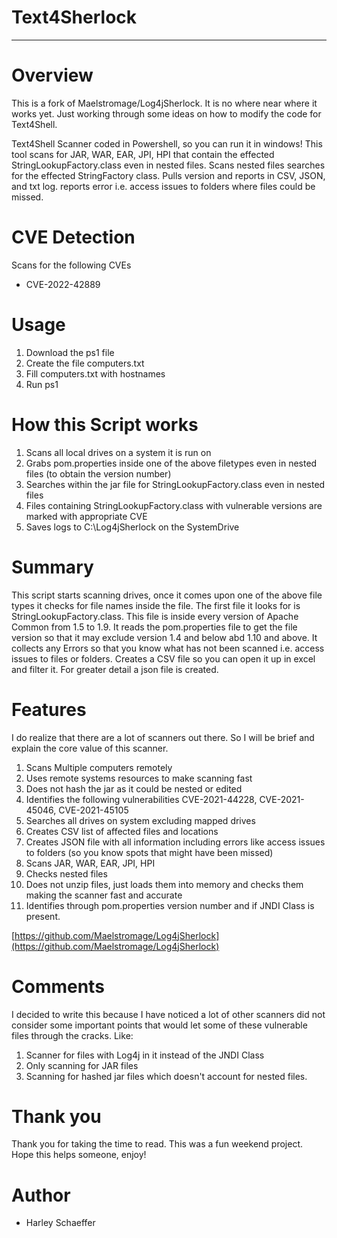 # Text4Sherlock
---------------------
# Overview
This is a fork of Maelstromage/Log4jSherlock. It is no where near where it works yet. Just working through some ideas on how to modify the code for Text4Shell.

Text4Shell Scanner coded in Powershell, so you can run it in windows! This tool scans for JAR, WAR, EAR, JPI, HPI that contain the effected StringLookupFactory.class even in nested files.
Scans nested files searches for the effected StringFactory class. Pulls version and reports in CSV, JSON, and txt log. reports error i.e. access issues to folders where files could be missed.

# CVE Detection

Scans for the following CVEs
- CVE-2022-42889 


# Usage
1. Download the ps1 file 
2. Create the file computers.txt
3. Fill computers.txt with hostnames
4. Run ps1

# How this Script works

1. Scans all local drives on a system it is run on
2. Grabs pom.properties inside one of the above filetypes even in nested files (to obtain the version number)
3. Searches within the jar file for StringLookupFactory.class even in nested files
4. Files containing StringLookupFactory.class with vulnerable versions are marked with appropriate CVE
5. Saves logs to C:\Log4jSherlock on the SystemDrive

# Summary
This script starts scanning drives, once it comes upon one of the above file types it checks for file names inside the file. The first file it looks for is StringLookupFactory.class. This file is inside every version of Apache Common from  1.5 to 1.9. It reads the pom.properties file to get the file version so that it may exclude version 1.4 and below abd 1.10 and above. It collects any Errors so that you know what has not been scanned i.e. access issues to files or folders. Creates a CSV file so you can open it up in excel and filter it. For greater detail a json file is created.


# Features
I do realize that there are a lot of scanners out there. So I will be brief and explain the core value of this scanner.

1. Scans Multiple computers remotely
2. Uses remote systems resources to make scanning fast
3. Does not hash the jar as it could be nested or edited
4. Identifies the following vulnerabilities CVE-2021-44228, CVE-2021-45046, CVE-2021-45105
5. Searches all drives on system excluding mapped drives
6. Creates CSV list of affected files and locations
7. Creates JSON file with all information including errors like access issues to folders (so you know spots that might have been missed)
8. Scans JAR, WAR, EAR, JPI, HPI
9. Checks nested files
10. Does not unzip files, just loads them into memory and checks them making the scanner fast and accurate
11. Identifies through pom.properties version number and if JNDI Class is present.


[https://github.com/Maelstromage/Log4jSherlock](https://github.com/Maelstromage/Log4jSherlock)

# Comments
I decided to write this because I have noticed a lot of other scanners did not consider some important points that would let some of these vulnerable files through the cracks. Like:
1. Scanner for files with Log4j in it instead of the JNDI Class
2. Only scanning for JAR files
3. Scanning for hashed jar files which doesn't account for nested files.


# Thank you
Thank you for taking the time to read. This was a fun weekend project. Hope this helps someone, enjoy!

# Author
- Harley Schaeffer



